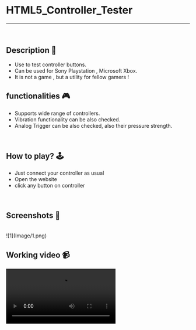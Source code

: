 # HTML5_Controller_Tester

---

<br>

## **Description 📃**

- Use to test controller buttons.
- Can be used for Sony Playstation , Microsoft Xbox.
- It is not a game , but a utility for fellow gamers !

## **functionalities 🎮**
- Supports wide range of controllers.
- Vibration functionality can be also checked. 
- Analog Trigger can be also checked, also their pressure strength.
<br>

## **How to play? 🕹️**

- Just connect your controller as usual
- Open the website
- click any button on controller

<br>

## **Screenshots 📸**

<br>
<!-- add your screenshots like this -->
<!-- ![image](url) -->
![1](Image/1.png)

<br>

## **Working video 📹**
<!-- add your working video over here -->
![3](Image/3.mp4)
